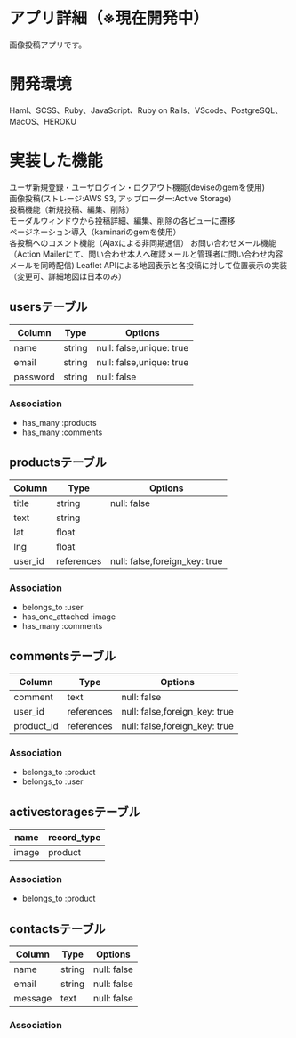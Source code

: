 # アプリ詳細（※現在開発中）
画像投稿アプリです。

# 開発環境
Haml、SCSS、Ruby、JavaScript、Ruby on Rails、VScode、PostgreSQL、MacOS、HEROKU

# 実装した機能
ユーザ新規登録・ユーザログイン・ログアウト機能(deviseのgemを使用)  
画像投稿(ストレージ:AWS S3, アップローダー:Active Storage)  
投稿機能（新規投稿、編集、削除）  
モーダルウィンドウから投稿詳細、編集、削除の各ビューに遷移  
ページネーション導入（kaminariのgemを使用）  
各投稿へのコメント機能（Ajaxによる非同期通信）
お問い合わせメール機能（Action Mailerにて、問い合わせ本人へ確認メールと管理者に問い合わせ内容メールを同時配信)
Leaflet APIによる地図表示と各投稿に対して位置表示の実装（変更可、詳細地図は日本のみ）


## usersテーブル

|Column           |Type    |Options                         |
|-----------------|--------|--------------------------------|
|name             |string  |null: false,unique: true        |
|email            |string  |null: false,unique: true        |
|password         |string  |null: false                     |

### Association
- has_many :products
- has_many :comments



## productsテーブル

|Column           |Type       |Options                         |
|-----------------|-----------|--------------------------------|
|title            |string     |null: false                     |
|text             |string     |                                |
|lat              |float      |                                |
|lng              |float      |                                |
|user_id          |references |null: false,foreign_key: true   |

### Association
- belongs_to :user
- has_one_attached :image
- has_many   :comments



## commentsテーブル

|Column           |Type       |Options                         |
|-----------------|-----------|--------------------------------|
|comment          |text       |null: false                     |
|user_id          |references |null: false,foreign_key: true   |
|product_id       |references |null: false,foreign_key: true   |

### Association
- belongs_to :product
- belongs_to :user



## activestoragesテーブル

|name             |record_type    |
|-----------------|---------------|
|image            |product        |

### Association
- belongs_to :product



## contactsテーブル

|Column           |Type    |Options                         |
|-----------------|--------|--------------------------------|
|name             |string  |null: false                     |
|email            |string  |null: false                     |
|message          |text    |null: false                     |

### Association


